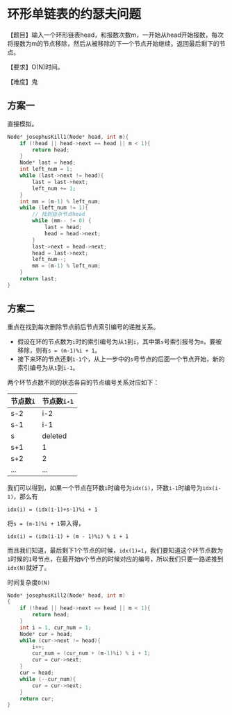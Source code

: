 # 环形单链表的约瑟夫问题

【题目】输入一个环形链表head，和报数次数m，一开始从head开始报数，每次将报数为m的节点移除，然后从被移除的下一个节点开始继续。返回最后剩下的节点。

【要求】O(N)时间。

【难度】鬼

## 方案一

直接模拟。

```cpp
Node* josephusKill1(Node* head, int m){
    if (!head || head->next == head || m < 1){
        return head;
    }
    Node* last = head;
    int left_num = 1;
    while (last->next != head){
        last = last->next;
        left_num += 1;
    }
    int mm = (m-1) % left_num;
    while (left_num != 1){
        // 找到自杀节点head
        while (mm-- != 0) {
            last = head;
            head = head->next; 
        }
        last->next = head->next;
        head = last->next;
        left_num--;
        mm = (m-1) % left_num;
    } 
    return last;
}
```

## 方案二

重点在找到每次删除节点前后节点索引编号的递推关系。

* 假设在环的节点数为`i`时的索引编号为从`1`到`i`，其中第`s`号索引报号为`m`，要被移除，则有`s = (m-1)%i + 1`。
* 接下来环的节点还剩`i-1`个，从上一步中的`s`号节点的后面一个节点开始，新的索引编号为从`1`到`i-1`。

两个环节点数不同的状态各自的节点编号关系对应如下：

|节点数`i`|节点数`i-1`|  
|---|---|
|s-2|i-2|
|s-1|i-1|
|s|deleted|
|s+1|1|
|s+2|2|
|...|...|

我们可以得到，如果一个节点在环数`i`时编号为`idx(i)`，环数`i-1`时编号为`idx(i-1)`，那么有

`idx(i) = (idx(i-1)+s-1)%i + 1`

将`s = (m-1)%i + 1`带入得，

`idx(i) = (idx(i-1) + (m - 1)%i) % i + 1`

而且我们知道，最后剩下1个节点的时候，`idx(1)=1`，我们要知道这个环节点数为`1`时候的`1`号节点，在最开始`N`个节点的时候对应的编号，所以我们只要一路递推到`idx(N)`就好了。

时间复杂度`O(N)`

```cpp
Node* josephusKill2(Node* head, int m)
{
    if (!head || head->next == head || m < 1){
        return head;
    } 
    int i = 1, cur_num = 1;
    Node* cur = head;
    while (cur->next != head){
        i++;
        cur_num = (cur_num + (m-1)%i) % i + 1;
        cur = cur->next;
    }
    cur = head; 
    while (--cur_num){
        cur = cur->next;
    }
    return cur; 
}
```